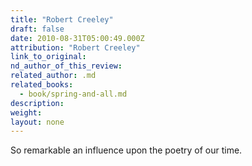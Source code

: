 ```yaml
---
title: "Robert Creeley"
draft: false
date: 2010-08-31T05:00:49.000Z
attribution: "Robert Creeley"
link_to_original:
nd_author_of_this_review:
related_author: .md
related_books:
  - book/spring-and-all.md
description:
weight:
layout: none
---
```

So remarkable an influence upon the poetry of our time.

